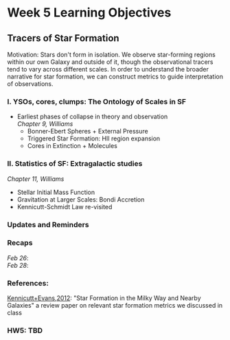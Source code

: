 # Week 5 Learning Objectives
## Tracers of Star Formation
Motivation: Stars don't form in isolation. We observe star-forming regions within our own Galaxy and outside of it, though the observational tracers tend to vary across different scales. In order to understand the broader narrative for star formation, we can construct metrics to guide interpretation of observations. 

### I. YSOs, cores, clumps: The Ontology of Scales in SF
+ Earliest phases of collapse in theory and observation  
*Chapter 9, Williams*  
  + Bonner-Ebert Spheres + External Pressure  
  + Triggered Star Formation: HII region expansion   
  + Cores in Extinction + Molecules
### II. Statistics of SF: Extragalactic studies
*Chapter 11, Williams*   
  + Stellar Initial Mass Function  
  + Gravitation at Larger Scales: Bondi Accretion  
  + Kennicutt-Schmidt Law re-visited  

### Updates and Reminders

### Recaps
*Feb 26*:   
*Feb 28*:  

### References:
[Kennicutt+Evans,2012](http://www2.physics.umanitoba.ca/u/english/teachwebpages/2017winter4320/papers/KennicuttEvansMainSeq_annurev-astro-081811-125610.pdf): "Star Formation in the Milky Way and Nearby Galaxies" a review paper on relevant star formation metrics we discussed in class

### HW5: TBD
